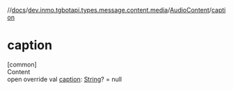 //[docs](../../../index.md)/[dev.inmo.tgbotapi.types.message.content.media](../index.md)/[AudioContent](index.md)/[caption](caption.md)



# caption  
[common]  
Content  
open override val [caption](caption.md): [String](https://kotlinlang.org/api/latest/jvm/stdlib/kotlin/-string/index.html)? = null  



